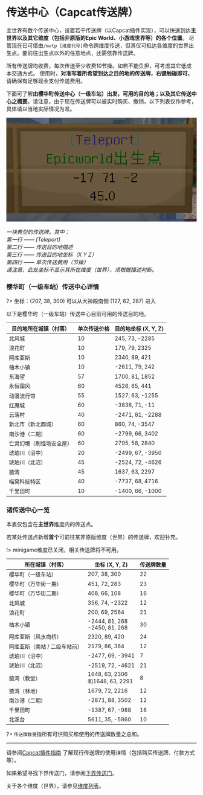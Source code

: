 # 传送中心（Capcat传送牌）

主世界有数个传送中心，设置若干传送牌（以Capcat插件实现），可以快速到达**主世界以及其它维度（包括非原版的Epic World、小游戏世界等）的各个位置**。
尽管现在已可借由`/mvtp [维度代号]`命令跨维度传送，但其仅可抵达各维度的世界出生点。要前往出生点以外的任意地点，还需依靠传送牌。

所有传送牌均收费，每次传送至少收费10节操。如若不能负担，可考虑其它低成本交通方式。
使用时，**对准写着所希望到达之目的地的传送牌，右键触碰即可**。请确保有足够现金支付传送费用。

下面可了解**由樱华町传送中心（一级车站）出发，可用的目的地；以及其它传送中心之概要**。请注意，由于现在传送牌可以被实时购买、撤销，以下列表仅作参考，具体请以当地实际情况为准。

![传送牌](../../assets/images/projects/传送牌.png)

*一块典型的传送牌。其中：*<br/>
*第一行 —— [Teleport]*<br/>
*第二行 —— 传送目的地描述*<br/>
*第三行 —— 传送目的地坐标（X Y Z）*<br/>
*第四行 —— 单次传送费用（节操）*<br/>
*请注意，此处坐标不显示其所在维度（世界），须根据描述判断。*<br/>



### 樱华町（一级车站）传送中心详情

?> 坐标：(207, 38, 300) 可以从大神殿南侧 (127, 62, 287) 进入

以下是樱华町（一级车站）传送中心目前可用的传送目的地。

| 目的地所在城镇（村落） | 单次传送价格 | 目的地坐标 (X, Y, Z) |
| - | - | - |
| 北风城 | 10 | 245, 73, -2285 |
| 浪花町 | 10 | 179, 79, 2325 |
| 阿库亚斯 | 10 | 2340, 89, 421 |
| 柚木小镇 | 10 | -2611, 79, 242 |
| 东海望 | 57 | 1700, 81, 1852 |
| 永恒霜风 | 60 | 4526, 65, 441 |
| 动漫流行馆 | 55 | 1527, 63, -1255 |
| 红魔城 | 60 | -3838, 71, -11 |
| 云落村 | 40 | -2471, 81, -2288 |
| 新北市（新北商城） | 60 | 860, 74, -3547 |
| 南沙港（二期） | 60 | -2799, 66, 3402 |
| 亡灵幻境（刷怪场安全屋） | 60 | 2795, 58, 2840 |
| 琥珀川（沼中） | 20 | -2499, 67, -3950 |
| 琥珀川（北沼） | 45 | -2524, 72, -4626 |
| 猹湾 | 45 | 1637, 63, 2297 |
| 喵窝科技特区 | 40 | -7737, 68, 4716 |
| 千里田町 | 10 | -1400, 66, -1000 |

### 诸传送中心一览

本表仅包含在**主世界**维度内的传送点。

若某处传送点新增**首个**可前往某非原版维度（世界）的传送牌，欢迎补充。

!> minigame维度已关闭，相关传送牌将不可用。

| 所在城镇（村落） | 坐标 (X, Y, Z) | 传送牌数量 |
| -- | -- | -- |
| 樱华町（一级车站） | 207, 38, 300 | 22 |
| 樱华町（万华街一期） | 451, 72, 283 | 23 |
| 樱华町（万华街二期） | 408, 66, 108 | 16 |
| 北风城 | 356, 74, -2322 | 12 |
| 浪花町 | 200, 69, 2564 | 21 |
| 柚木小镇 | -2444, 81, 268<br />-2450, 81, 268 | 30 |
| 阿库亚斯（风水商桥） | 2320, 89, 420 | 24 |
| 阿库亚斯（南站 / 二级车站前） | 2179, 86, 364 | 12 |
| 琥珀川（沼中） | -2477, 69, -3941 | 7 |
| 琥珀川（北沼） | -2519, 72, -4621 | 21 |
| 猹湾（教堂） | 1648, 63, 2306<br />和1648, 63, 2291 | 8 |
| 猹湾（林地） | 1679, 72, 2216 | 12 |
| 南沙港（二期） | -2871, 88, 3502 | 12 |
| 千里田町 | -1387, 67, -988 | 16 |
| 北溪台 | 5611, 35, -5860 | 10 |

?> `传送牌数量`指所有可供购买和使用的传送牌数量之总和。

----

请参阅[Capcat插件指南](space/plugins/capcat) 了解现行传送牌的使用详情（包括购买传送牌、付款方式等）。

如果希望寻找下界传送门，请参阅[下界传送门](nyaa/projects/nether-portal)。

关于各个维度（世界），请参见[维度列表](nyaa/worlds)。
